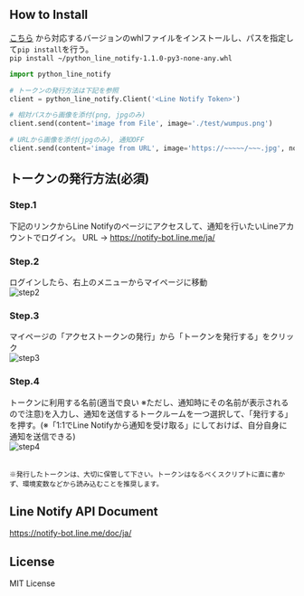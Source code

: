 ## How to Install

[こちら](https://github.com/broccolingual/python-line-notify/tree/master/dist)
から対応するバージョンのwhlファイルをインストールし、パスを指定して`pip install`を行う。
<br>`pip install ~/python_line_notify-1.1.0-py3-none-any.whl`

```python
import python_line_notify

# トークンの発行方法は下記を参照
client = python_line_notify.Client('<Line Notify Token>')

# 相対パスから画像を添付(png, jpgのみ)
client.send(content='image from File', image='./test/wumpus.png')

# URLから画像を添付(jpgのみ), 通知OFF
client.send(content='image from URL', image='https://~~~~~/~~~.jpg', notify=True)
```

## トークンの発行方法(必須)

### Step.1

下記のリンクからLine Notifyのページにアクセスして、通知を行いたいLineアカウントでログイン。
URL -> https://notify-bot.line.me/ja/

### Step.2

ログインしたら、右上のメニューからマイページに移動
<br>
![step2](https://gyazo.com/fada6884d23b900c73be670bee9d1bc7.png)

### Step.3 

マイページの「アクセストークンの発行」から「トークンを発行する」をクリック
<br>
![step3](https://gyazo.com/12307e426ca85d118c089ce9f0e3f339.png)

### Step.4

トークンに利用する名前(適当で良い ※ただし、通知時にその名前が表示されるので注意)を入力し、通知を送信するトークルームを一つ選択して、「発行する」を押す。(※「1:1でLine Notifyから通知を受け取る」にしておけば、自分自身に通知を送信できる)
<br>
![step4](https://gyazo.com/81025477655f54f8ddf08f198dc87b46.png)

<br>`※発行したトークンは、大切に保管して下さい。トークンはなるべくスクリプトに直に書かず、環境変数などから読み込むことを推奨します。`

## Line Notify API Document

https://notify-bot.line.me/doc/ja/

## License
MIT License